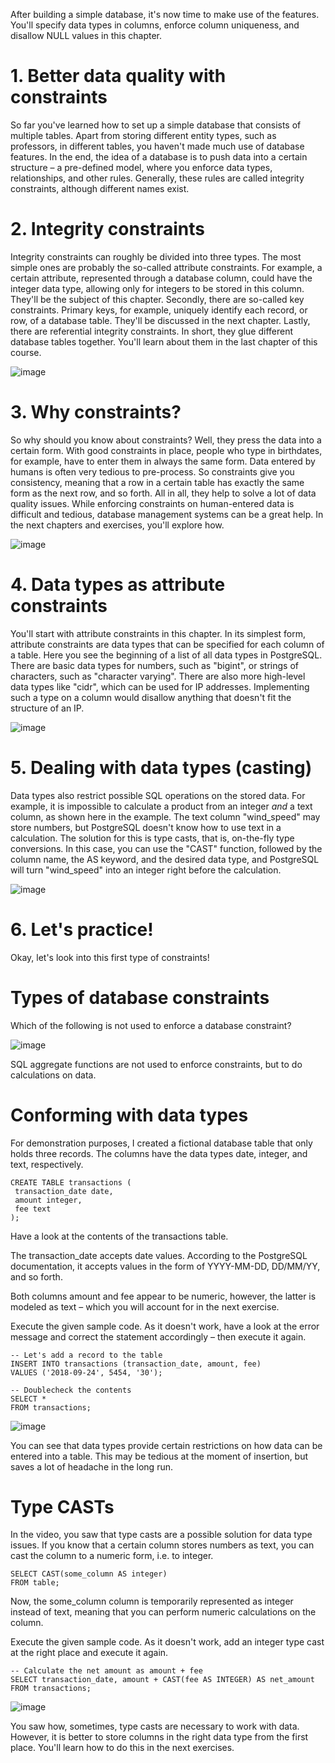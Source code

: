 After building a simple database, it's now time to make use of the features. You'll specify data types in columns, enforce column uniqueness, and disallow NULL values in this chapter.

# 1. Better data quality with constraints

So far you've learned how to set up a simple database that consists of multiple tables. Apart from storing different entity types, such as professors, in different tables, you haven't made much use of database features. In the end, the idea of a database is to push data into a certain structure – a pre-defined model, where you enforce data types, relationships, and other rules. Generally, these rules are called integrity constraints, although different names exist.

# 2. Integrity constraints

Integrity constraints can roughly be divided into three types. The most simple ones are probably the so-called attribute constraints. For example, a certain attribute, represented through a database column, could have the integer data type, allowing only for integers to be stored in this column. They'll be the subject of this chapter. Secondly, there are so-called key constraints. Primary keys, for example, uniquely identify each record, or row, of a database table. They'll be discussed in the next chapter. Lastly, there are referential integrity constraints. In short, they glue different database tables together. You'll learn about them in the last chapter of this course.

![image](https://github.com/artempohribnyi/datacamp/assets/113499718/d1eeb19a-7c0c-49b2-b8f2-736c1eda4b4a)

# 3. Why constraints?

So why should you know about constraints? Well, they press the data into a certain form. With good constraints in place, people who type in birthdates, for example, have to enter them in always the same form. Data entered by humans is often very tedious to pre-process. So constraints give you consistency, meaning that a row in a certain table has exactly the same form as the next row, and so forth. All in all, they help to solve a lot of data quality issues. While enforcing constraints on human-entered data is difficult and tedious, database management systems can be a great help. In the next chapters and exercises, you'll explore how.

![image](https://github.com/artempohribnyi/datacamp/assets/113499718/0d244446-2cfe-4e1a-a74e-8a903bec2775)

# 4. Data types as attribute constraints

You'll start with attribute constraints in this chapter. In its simplest form, attribute constraints are data types that can be specified for each column of a table. Here you see the beginning of a list of all data types in PostgreSQL. There are basic data types for numbers, such as "bigint", or strings of characters, such as "character varying". There are also more high-level data types like "cidr", which can be used for IP addresses. Implementing such a type on a column would disallow anything that doesn't fit the structure of an IP.

![image](https://github.com/artempohribnyi/datacamp/assets/113499718/702b1f50-8bae-49bb-973e-d5b36da0d28a)

# 5. Dealing with data types (casting)

Data types also restrict possible SQL operations on the stored data. For example, it is impossible to calculate a product from an integer *and* a text column, as shown here in the example. The text column "wind_speed" may store numbers, but PostgreSQL doesn't know how to use text in a calculation. The solution for this is type casts, that is, on-the-fly type conversions. In this case, you can use the "CAST" function, followed by the column name, the AS keyword, and the desired data type, and PostgreSQL will turn "wind_speed" into an integer right before the calculation.

![image](https://github.com/artempohribnyi/datacamp/assets/113499718/d5764a91-69d9-4b76-ae4d-7257d941b446)

# 6. Let's practice!

Okay, let's look into this first type of constraints!

# Types of database constraints

Which of the following is not used to enforce a database constraint?

![image](https://github.com/artempohribnyi/datacamp/assets/113499718/4e3b4ace-bfb4-4f17-8e11-cac71f7fa523)

SQL aggregate functions are not used to enforce constraints, but to do calculations on data.

# Conforming with data types

For demonstration purposes, I created a fictional database table that only holds three records. The columns have the data types date, integer, and text, respectively.
```
CREATE TABLE transactions (
 transaction_date date, 
 amount integer,
 fee text
);
```
Have a look at the contents of the transactions table.

The transaction_date accepts date values. According to the PostgreSQL documentation, it accepts values in the form of YYYY-MM-DD, DD/MM/YY, and so forth.

Both columns amount and fee appear to be numeric, however, the latter is modeled as text – which you will account for in the next exercise.

Execute the given sample code.
As it doesn't work, have a look at the error message and correct the statement accordingly – then execute it again.

```
-- Let's add a record to the table
INSERT INTO transactions (transaction_date, amount, fee) 
VALUES ('2018-09-24', 5454, '30');

-- Doublecheck the contents
SELECT *
FROM transactions;
```

![image](https://github.com/artempohribnyi/datacamp/assets/113499718/1b9f6cd8-4b82-4935-9b17-fcd8d52bb035)

You can see that data types provide certain restrictions on how data can be entered into a table. This may be tedious at the moment of insertion, but saves a lot of headache in the long run.

# Type CASTs

In the video, you saw that type casts are a possible solution for data type issues. If you know that a certain column stores numbers as text, you can cast the column to a numeric form, i.e. to integer.
```
SELECT CAST(some_column AS integer)
FROM table;
```
Now, the some_column column is temporarily represented as integer instead of text, meaning that you can perform numeric calculations on the column.

Execute the given sample code.
As it doesn't work, add an integer type cast at the right place and execute it again.

```
-- Calculate the net amount as amount + fee
SELECT transaction_date, amount + CAST(fee AS INTEGER) AS net_amount 
FROM transactions;
```

![image](https://github.com/artempohribnyi/datacamp/assets/113499718/507b5fab-e39a-405e-8e75-52822932914e)

You saw how, sometimes, type casts are necessary to work with data. However, it is better to store columns in the right data type from the first place. You'll learn how to do this in the next exercises.

